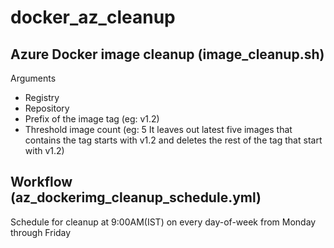 # docker_az_cleanup


## Azure Docker image cleanup (image_cleanup.sh)

Arguments
- Registry
- Repository
- Prefix of the image tag (eg: v1.2)
- Threshold image count (eg: 5 It leaves out latest five images that contains the tag starts with v1.2 and deletes the rest of the tag that start with v1.2)


## Workflow (az_dockerimg_cleanup_schedule.yml)

Schedule for cleanup at 9:00AM(IST) on every day-of-week from Monday through Friday
